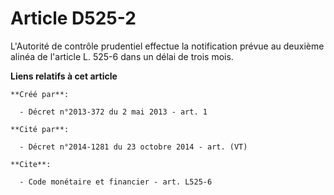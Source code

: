 # Article D525-2

L'Autorité de contrôle prudentiel effectue la notification prévue au deuxième alinéa de l'article L. 525-6 dans un délai de
trois mois.

**Liens relatifs à cet article**

	**Créé par**:

	  - Décret n°2013-372 du 2 mai 2013 - art. 1

	**Cité par**:

	  - Décret n°2014-1281 du 23 octobre 2014 - art. (VT)

	**Cite**:

	  - Code monétaire et financier - art. L525-6
